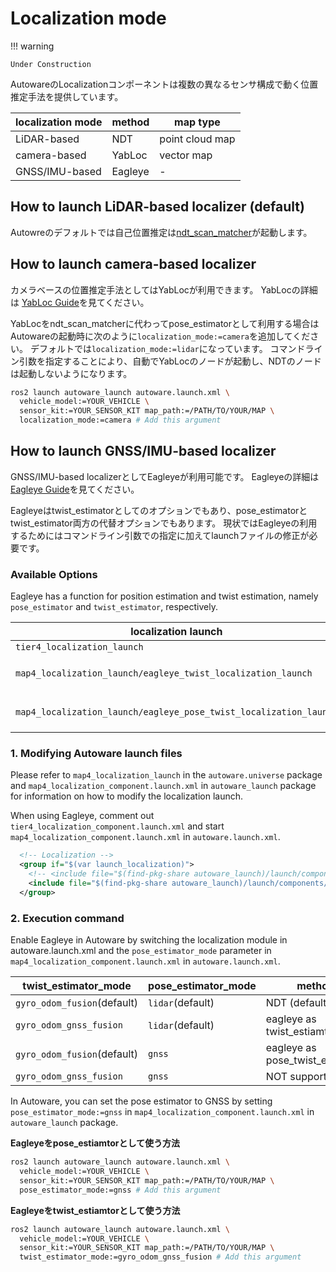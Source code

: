 # Localization mode

!!! warning

    Under Construction

AutowareのLocalizationコンポーネントは複数の異なるセンサ構成で動く位置推定手法を提供しています。

| localization mode | method  | map type        |
|-------------------|---------|-----------------|
| LiDAR-based       | NDT     | point cloud map |
| camera-based      | YabLoc  | vector map      |
| GNSS/IMU-based    | Eagleye | -               |

## How to launch LiDAR-based localizer (default)

Autowreのデフォルトでは自己位置推定は[ndt_scan_matcher](https://github.com/autowarefoundation/autoware.universe/tree/main/localization/ndt_scan_matcher)が起動します。

## How to launch camera-based localizer

カメラベースの位置推定手法としてはYabLocが利用できます。 YabLocの詳細は [YabLoc Guide](yabloc-guide.md)を見てください。

YabLocをndt_scan_matcherに代わってpose_estimatorとして利用する場合はAutowareの起動時に次のように`localization_mode:=camera`を追加してください。
デフォルトでは`localization_mode:=lidar`になっています。
コマンドライン引数を指定することにより、自動でYabLocのノードが起動し、NDTのノードは起動しないようになります。

```bash
ros2 launch autoware_launch autoware.launch.xml \
  vehicle_model:=YOUR_VEHICLE \
  sensor_kit:=YOUR_SENSOR_KIT map_path:=/PATH/TO/YOUR/MAP \
  localization_mode:=camera # Add this argument
```

## How to launch GNSS/IMU-based localizer

GNSS/IMU-based localizerとしてEagleyeが利用可能です。
Eagleyeの詳細は [Eagleye Guide](eagleye-guide.md)を見てください。

Eagleyeはtwist_estimatorとしてのオプションでもあり、pose_estimatorとtwist_estimator両方の代替オプションでもあります。
現状ではEagleyeの利用するためにはコマンドライン引数での指定に加えてlaunchファイルの修正が必要です。

### Available Options

Eagleye has a function for position estimation and twist estimation, namely `pose_estimator` and `twist_estimator`, respectively.

| localization launch                                               | twist estimator                         | pose estimator                          |
|-------------------------------------------------------------------|-----------------------------------------|-----------------------------------------|
| `tier4_localization_launch`                                       | `gyro_odometry`                         | `ndt_scan_matcher`                      |
| `map4_localization_launch/eagleye_twist_localization_launch`      | `eagleye_rt`<br>(gyro/odom/gnss fusion) | `ndt_scan_matcher`                      |
| `map4_localization_launch/eagleye_pose_twist_localization_launch` | `eagleye_rt`<br>(gyro/odom/gnss fusion) | `eagleye_rt`<br>(gyro/odom/gnss fusion) |

### 1. Modifying Autoware launch files

Please refer to `map4_localization_launch` in the `autoware.universe` package and `map4_localization_component.launch.xml` in `autoware_launch` package for information on how to modify the localization launch.


When using Eagleye, comment out `tier4_localization_component.launch.xml` and start `map4_localization_component.launch.xml` in `autoware.launch.xml`.

```xml
  <!-- Localization -->
  <group if="$(var launch_localization)">
    <!-- <include file="$(find-pkg-share autoware_launch)/launch/components/tier4_localization_component.launch.xml"/> -->
    <include file="$(find-pkg-share autoware_launch)/launch/components/map4_localization_component.launch.xml"/>
  </group>
```

### 2. Execution command

Enable Eagleye in Autoware by switching the localization module in autoware.launch.xml and the `pose_estimator_mode` parameter in `map4_localization_component.launch.xml` in `autoware.launch.xml`.

| twist_estimator_mode        | pose_estimator_mode | method                          |
|-----------------------------|---------------------|---------------------------------|
| `gyro_odom_fusion`(default) | `lidar`(default)    | NDT (default)                   |
| `gyro_odom_gnss_fusion`     | `lidar`(default)    | eagleye as twist_estiamtor      |
| `gyro_odom_fusion`(default) | `gnss`              | eagleye as pose_twist_estiamtor |
| `gyro_odom_gnss_fusion`     | `gnss`              | NOT supported                   |

In Autoware, you can set the pose estimator to GNSS by setting `pose_estimator_mode:=gnss` in `map4_localization_component.launch.xml` in `autoware_launch` package.

**Eagleyeをpose_estiamtorとして使う方法**
```bash
ros2 launch autoware_launch autoware.launch.xml \
  vehicle_model:=YOUR_VEHICLE \
  sensor_kit:=YOUR_SENSOR_KIT map_path:=/PATH/TO/YOUR/MAP \
  pose_estimator_mode:=gnss # Add this argument
```

**Eagleyeをtwist_estiamtorとして使う方法**
```bash
ros2 launch autoware_launch autoware.launch.xml \
  vehicle_model:=YOUR_VEHICLE \
  sensor_kit:=YOUR_SENSOR_KIT map_path:=/PATH/TO/YOUR/MAP \
  twist_estimator_mode:=gyro_odom_gnss_fusion # Add this argument
```
